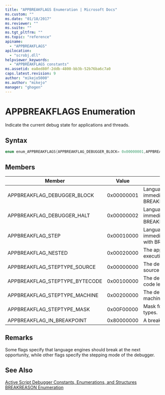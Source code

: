 ```yaml
---
title: "APPBREAKFLAGS Enumeration | Microsoft Docs"
ms.custom: ""
ms.date: "01/18/2017"
ms.reviewer: ""
ms.suite: ""
ms.tgt_pltfrm: ""
ms.topic: "reference"
apiname: 
  - "APPBREAKFLAGS"
apilocation: 
  - "scrobj.dll"
helpviewer_keywords: 
  - "APPBREAKFLAGS constants"
ms.assetid: ea8ed80f-2ddb-4800-bb3b-52b76ba6c7a0
caps.latest.revision: 9
author: "mikejo5000"
ms.author: "mikejo"
manager: "ghogen"
---
```

# APPBREAKFLAGS Enumeration
Indicate the current debug state for applications and threads.  
  
## Syntax  
  
```cpp  
enum enum_APPBREAKFLAGS{APPBREAKFLAG_DEBUGGER_BLOCK= 0x00000001,APPBREAKFLAG_DEBUGGER_HALT= 0x00000002,APPBREAKFLAG_STEP= 0x00010000,APPBREAKFLAG_NESTED= 0x00020000,APPBREAKFLAG_STEPTYPE_SOURCE= 0x00000000,APPBREAKFLAG_STEPTYPE_BYTECODE= 0x00100000,APPBREAKFLAG_STEPTYPE_MACHINE= 0x00200000,APPBREAKFLAG_STEPTYPE_MASK= 0x00F00000,APPBREAKFLAG_IN_BREAKPOINT= 0x80000000};  
```  
  
## Members  
  
|Member|Value|Description|  
|------------|-----------|-----------------|  
|APPBREAKFLAG_DEBUGGER_BLOCK|0x00000001|Language engine should break immediately on all threads with BREAKREASON_DEBUGGER_BLOCK.|  
|APPBREAKFLAG_DEBUGGER_HALT|0x00000002|Language engine should break immediately with BREAKREASON_DEBUGGER_HALT.|  
|APPBREAKFLAG_STEP|0x00010000|Language engine should break immediately in the stepping thread with BREAKREASON_STEP.|  
|APPBREAKFLAG_NESTED|0x00020000|The application is in nested execution on a breakpoint.|  
|APPBREAKFLAG_STEPTYPE_SOURCE|0x00000000|The debugger is stepping at the source level.|  
|APPBREAKFLAG_STEPTYPE_BYTECODE|0x00100000|The debugger is stepping at the byte code level.|  
|APPBREAKFLAG_STEPTYPE_MACHINE|0x00200000|The debugger is stepping at the machine level.|  
|APPBREAKFLAG_STEPTYPE_MASK|0x00F00000|Mask for factoring out the step types.|  
|APPBREAKFLAG_IN_BREAKPOINT|0x80000000|A breakpoint is in progress.|  
  
## Remarks  
 Some flags specify that language engines should break at the next opportunity, while other flags specify the stepping mode of the debugger.  
  
## See Also  
 [Active Script Debugger Constants, Enumerations, and Structures](../../winscript/reference/active-script-debugger-constants-enumerations-and-structures.md)   
 [BREAKREASON Enumeration](../../winscript/reference/breakreason-enumeration.md)
